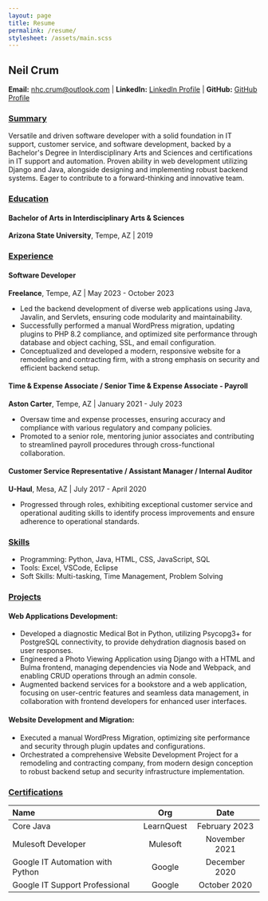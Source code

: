 ```yaml
---
layout: page
title: Resume
permalink: /resume/
stylesheet: /assets/main.scss
---
```


## Neil Crum
**Email:** [nhc.crum@outlook.com](mailto:nhc.crum@gmail.com) | **LinkedIn:** [LinkedIn Profile](https://www.linkedin.com/in/neil-crum-0317a6199/) | **GitHub:** [GitHub Profile](https://github.com/sbacky/)

### <u>Summary</u>
Versatile and driven software developer with a solid foundation in IT support, customer service, and software development, backed by a Bachelor's Degree in Interdisciplinary Arts and Sciences and certifications in IT support and automation. Proven ability in web development utilizing Django and Java, alongside designing and implementing robust backend systems. Eager to contribute to a forward-thinking and innovative team.

### <u>Education</u>
#### Bachelor of Arts in Interdisciplinary Arts & Sciences
**Arizona State University**, Tempe, AZ | 2019

### <u>Experience</u>
#### Software Developer
**Freelance**, Tempe, AZ | May 2023 - October 2023
- Led the backend development of diverse web applications using Java, Javalin, and Servlets, ensuring code modularity and maintainability.
- Successfully performed a manual WordPress migration, updating plugins to PHP 8.2 compliance, and optimized site performance through database and object caching, SSL, and email configuration.
- Conceptualized and developed a modern, responsive website for a remodeling and contracting firm, with a strong emphasis on security and efficient backend setup.

#### Time & Expense Associate / Senior Time & Expense Associate - Payroll
**Aston Carter**, Tempe, AZ | January 2021 - July 2023
- Oversaw time and expense processes, ensuring accuracy and compliance with various regulatory and company policies.
- Promoted to a senior role, mentoring junior associates and contributing to streamlined payroll procedures through cross-functional collaboration.

#### Customer Service Representative / Assistant Manager / Internal Auditor
**U-Haul**, Mesa, AZ | July 2017 - April 2020
- Progressed through roles, exhibiting exceptional customer service and operational auditing skills to identify process improvements and ensure adherence to operational standards.

### <u>Skills</u>
- Programming: Python, Java, HTML, CSS, JavaScript, SQL
- Tools: Excel, VSCode, Eclipse
- Soft Skills: Multi-tasking, Time Management, Problem Solving

### <u>Projects</u>
#### Web Applications Development:
- Developed a diagnostic Medical Bot in Python, utilizing Psycopg3+ for PostgreSQL connectivity, to provide dehydration diagnosis based on user responses.
- Engineered a Photo Viewing Application using Django with a HTML and Bulma frontend, managing dependencies via Node and Webpack, and enabling CRUD operations through an admin console.
- Augmented backend services for a bookstore and a web application, focusing on user-centric features and seamless data management, in collaboration with frontend developers for enhanced user interfaces.

#### Website Development and Migration:
- Executed a manual WordPress Migration, optimizing site performance and security through plugin updates and configurations.
- Orchestrated a comprehensive Website Development Project for a remodeling and contracting company, from modern design conception to robust backend setup and security infrastructure implementation.

### <u>Certifications</u>

 Name                             |    Org     |     Date      
 :------------------------------- | :--------: | :-----------: 
 Core Java                        | LearnQuest | February 2023 
 Mulesoft Developer               | Mulesoft   | November 2021 
 Google IT Automation with Python | Google     | December 2020 
 Google IT Support Professional   | Google     | October 2020  
